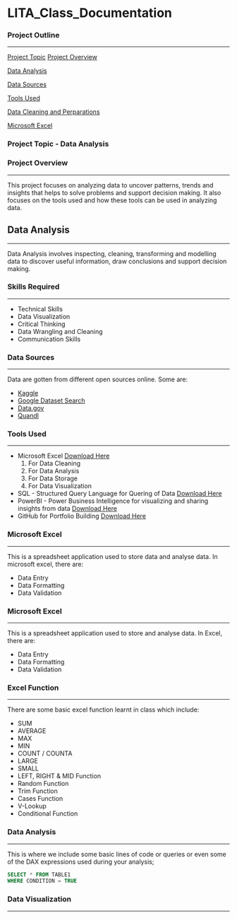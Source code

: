 # LITA_Class_Documentation

### Project Outline
---
[Project Topic](#project-topic)
[Project Overview](#project-overview)

[Data Analysis](data-analysis)

[Data Sources](#data-sources)

[Tools Used](#tools-used)

[Data Cleaning and Perparations](#datacleaning&preparations)

[Microsoft Excel](#micrsoft-excel)


### Project Topic -  Data Analysis

### Project Overview
---
This project focuses on analyzing data to uncover patterns, trends and insights that helps to solve problems and support decision making. It also focuses on the tools used and how these tools can be used in analyzing data.

## Data Analysis
---
Data Analysis involves inspecting, cleaning, transforming and modelling data to discover useful information, draw conclusions and support decision making.

### Skills Required
---
- Technical Skills
- Data Visualization
- Critical Thinking
- Data Wrangling and Cleaning
- Communication Skills

### Data Sources
---
Data are gotten from different open sources online. Some are:
- [Kaggle](https://www.kaggle.com/datasets)
- [Google Dataset Search](https://datasetsearch.research.goggle.com/)
- [Data.gov](https://www.data.gov/)
- [Quandl](https://www.quandl.com/)

### Tools Used
---
- Microsoft Excel [Download Here](https://www.microsoft.com)
  1. For Data Cleaning
  2. For Data Analysis
  3. For Data Storage
  4. For Data Visualization
- SQL - Structured Query Language for Quering of Data [Download Here](https://www.microsoft.com/en-us/sql-server/sql-server-downloads)
- PowerBI - Power Business Intelligence for visualizing and sharing insights from data [Download Here](https://powerbi.microsoft.com/desktop/)
- GitHub for Portfolio Building [Download Here](https://github.com/apps/desktop)

### Microsoft Excel
---
This is a spreadsheet application used to store data and analyse data. In microsoft excel, there are:
- Data Entry
- Data Formatting
- Data Validation

### Microsoft Excel
---
This is a spreadsheet application used to store and analyse data. In Excel, there are:
- Data Entry
- Data Formatting
- Data Validation

### Excel Function
---
There are some basic excel function learnt in class which include:
- SUM
- AVERAGE
- MAX
- MIN
- COUNT / COUNTA
- LARGE
- SMALL
- LEFT, RIGHT & MID Function
- Random Function
- Trim Function
- Cases Function
- V-Lookup
- Conditional Function

### Data Analysis
---
This is where we include some basic lines of code or queries or even some of the DAX expressions used during your analysis;

```SQL
SELECT * FROM TABLE1
WHERE CONDITION = TRUE
```

### Data Visualization
---




  
